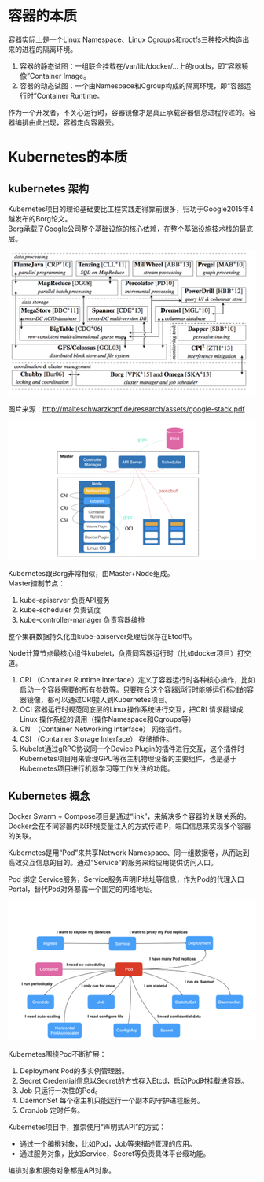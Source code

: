 # 容器的本质

容器实际上是一个Linux Namespace、Linux Cgroups和rootfs三种技术构造出来的进程的隔离环境。  

1. 容器的静态试图：一组联合挂载在/var/lib/docker/...上的rootfs，即“容器镜像”Container Image。
2. 容器的动态试图：一个由Namespace和Cgroup构成的隔离环境，即“容器运行时”Container Runtime。  

作为一个开发者，不关心运行时，容器镜像才是真正承载容器信息进程传递的。容器编排由此出现，容器走向容器云。

# Kubernetes的本质

## kubernetes 架构

Kubernetes项目的理论基础要比工程实践走得靠前很多，归功于Google2015年4越发布的Borg论文。  
Borg承载了Google公司整个基础设施的核心依赖，在整个基础设施技术栈的最底层。  

![Borg](/images/borg.png)  

图片来源：http://malteschwarzkopf.de/research/assets/google-stack.pdf  

![Kubernetes](/images/Kubernetes.png)  

Kubernetes跟Borg非常相似，由Master+Node组成。  
Master控制节点：  

1. kube-apiserver 负责API服务  
2. kube-scheduler 负责调度
3. kube-controller-manager 负责容器编排  

整个集群数据持久化由kube-apiserver处理后保存在Etcd中。  

Node计算节点最核心组件kubelet，负责同容器运行时（比如docker项目）打交道。  

1. CRI （Container Runtime Interface）定义了容器运行时各种核心操作，比如启动一个容器需要的所有参数等。只要符合这个容器运行时能够运行标准的容器镜像，都可以通过CRI接入到Kubernetes项目。  
2. OCI 容器运行时规范同底层的Linux操作系统进行交互，把CRI 请求翻译成Linux 操作系统的调用（操作Namespace和Cgroups等）  
3. CNI （Container Networking Interface） 网络插件。  
4. CSI （Container Storage Interface） 存储插件。  
5. Kubelet通过gRPC协议同一个Device Plugin的插件进行交互，这个插件时Kubernetes项目用来管理GPU等宿主机物理设备的主要组件，也是基于Kubernetes项目进行机器学习等工作关注的功能。  

## Kubernetes 概念

Docker Swarm + Compose项目是通过“link”，来解决多个容器的关联关系的。 Docker会在不同容器内以环境变量注入的方式传递IP，端口信息来实现多个容器的关联。  

Kubernetes是用“Pod”来共享Network Namespace、同一组数据卷，从而达到高效交互信息的目的。通过“Service”的服务来给应用提供访问入口。  

Pod 绑定 Service服务，Service服务声明IP地址等信息，作为Pod的代理入口Portal，替代Pod对外暴露一个固定的网络地址。

![Pod](/images/kubernetes-pod.png)

Kubernetes围绕Pod不断扩展：

1. Deployment Pod的多实例管理器。  
2. Secret Credential信息以Secret的方式存入Etcd，启动Pod时挂载进容器。  
3. Job 只运行一次性的Pod。  
4. DaemonSet 每个宿主机只能运行一个副本的守护进程服务。
5. CronJob 定时任务。  

Kubernetes项目中，推崇使用“声明式API”的方式：  

* 通过一个编排对象，比如Pod，Job等来描述管理的应用。  
* 通过服务对象，比如Service，Secret等负责具体平台级功能。  

编排对象和服务对象都是API对象。